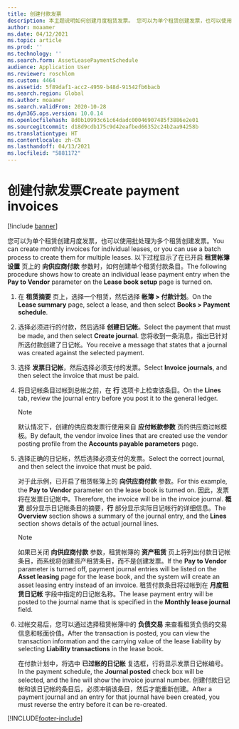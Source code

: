 ```yaml
---
title: 创建付款发票
description: 本主题说明如何创建月度租赁发票。 您可以为单个租赁创建发票，也可以使用批处理为多个租赁创建发票。
author: moaamer
ms.date: 04/12/2021
ms.topic: article
ms.prod: ''
ms.technology: ''
ms.search.form: AssetLeasePaymentSchedule
audience: Application User
ms.reviewer: roschlom
ms.custom: 4464
ms.assetid: 5f89daf1-acc2-4959-b48d-91542fb6bacb
ms.search.region: Global
ms.author: moaamer
ms.search.validFrom: 2020-10-28
ms.dyn365.ops.version: 10.0.14
ms.openlocfilehash: 8d0b10993c61c64dadc00046907485f3886e2e01
ms.sourcegitcommit: d18d9cdb175c9d42eafbed66352c24b2aa94258b
ms.translationtype: HT
ms.contentlocale: zh-CN
ms.lasthandoff: 04/13/2021
ms.locfileid: "5881172"
---
```

# <a name="create-payment-invoices"></a><span data-ttu-id="07a9a-104">创建付款发票</span><span class="sxs-lookup"><span data-stu-id="07a9a-104">Create payment invoices</span></span>

[!include [banner](../includes/banner.md)]

<span data-ttu-id="07a9a-105">您可以为单个租赁创建月度发票，也可以使用批处理为多个租赁创建发票。</span><span class="sxs-lookup"><span data-stu-id="07a9a-105">You can create monthly invoices for individual leases, or you can use a batch process to create them for multiple leases.</span></span> <span data-ttu-id="07a9a-106">以下过程显示了在已开启 **租赁帐簿设置** 页上的 **向供应商付款** 参数时，如何创建单个租赁付款条目。</span><span class="sxs-lookup"><span data-stu-id="07a9a-106">The following procedure shows how to create an individual lease payment entry when the **Pay to Vendor** parameter on the **Lease book setup** page is turned on.</span></span>

1. <span data-ttu-id="07a9a-107">在 **租赁摘要** 页上，选择一个租赁，然后选择 **帐簿 \> 付款计划**。</span><span class="sxs-lookup"><span data-stu-id="07a9a-107">On the **Lease summary** page, select a lease, and then select **Books \> Payment schedule**.</span></span>
2. <span data-ttu-id="07a9a-108">选择必须进行的付款，然后选择 **创建日记帐**。</span><span class="sxs-lookup"><span data-stu-id="07a9a-108">Select the payment that must be made, and then select **Create journal**.</span></span> <span data-ttu-id="07a9a-109">您将收到一条消息，指出已针对所选付款创建了日记帐。</span><span class="sxs-lookup"><span data-stu-id="07a9a-109">You receive a message that states that a journal was created against the selected payment.</span></span>
3. <span data-ttu-id="07a9a-110">选择 **发票日记帐**，然后选择必须支付的发票。</span><span class="sxs-lookup"><span data-stu-id="07a9a-110">Select **Invoice journals**, and then select the invoice that must be paid.</span></span>
4. <span data-ttu-id="07a9a-111">将日记帐条目过帐到总帐之前，在 **行** 选项卡上检查该条目。</span><span class="sxs-lookup"><span data-stu-id="07a9a-111">On the **Lines** tab, review the journal entry before you post it to the general ledger.</span></span>

    > [!NOTE]
    > <span data-ttu-id="07a9a-112">默认情况下，创建的供应商发票行使用来自 **应付帐款参数** 页的供应商过帐模板。</span><span class="sxs-lookup"><span data-stu-id="07a9a-112">By default, the vendor invoice lines that are created use the vendor posting profile from the **Accounts payable parameters** page.</span></span>

5. <span data-ttu-id="07a9a-113">选择正确的日记帐，然后选择必须支付的发票。</span><span class="sxs-lookup"><span data-stu-id="07a9a-113">Select the correct journal, and then select the invoice that must be paid.</span></span>

    <span data-ttu-id="07a9a-114">对于此示例，已开启了租赁帐簿上的 **向供应商付款** 参数。</span><span class="sxs-lookup"><span data-stu-id="07a9a-114">For this example, the **Pay to Vendor** parameter on the lease book is turned on.</span></span> <span data-ttu-id="07a9a-115">因此，发票将在发票日记帐中。</span><span class="sxs-lookup"><span data-stu-id="07a9a-115">Therefore, the invoice will be in the invoice journal.</span></span> <span data-ttu-id="07a9a-116">**概览** 部分显示日记帐条目的摘要，**行** 部分显示实际日记帐行的详细信息。</span><span class="sxs-lookup"><span data-stu-id="07a9a-116">The **Overview** section shows a summary of the journal entry, and the **Lines** section shows details of the actual journal lines.</span></span>

    > [!NOTE]
    > <span data-ttu-id="07a9a-117">如果已关闭 **向供应商付款** 参数，租赁帐簿的 **资产租赁** 页上将列出付款日记帐条目，而系统将创建资产租赁条目，而不是创建发票。</span><span class="sxs-lookup"><span data-stu-id="07a9a-117">If the **Pay to Vendor** parameter is turned off, payment journal entries will be listed on the **Asset leasing** page for the lease book, and the system will create an asset leasing entry instead of an invoice.</span></span> <span data-ttu-id="07a9a-118">租赁付款条目将过帐到在 **月度租赁日记帐** 字段中指定的日记帐名称。</span><span class="sxs-lookup"><span data-stu-id="07a9a-118">The lease payment entry will be posted to the journal name that is specified in the **Monthly lease journal** field.</span></span>

6. <span data-ttu-id="07a9a-119">过帐交易后，您可以通过选择租赁帐簿中的 **负债交易** 来查看租赁负债的交易信息和帐面价值。</span><span class="sxs-lookup"><span data-stu-id="07a9a-119">After the transaction is posted, you can view the transaction information and the carrying value of the lease liability by selecting **Liability transactions** in the lease book.</span></span>

    <span data-ttu-id="07a9a-120">在付款计划中，将选中 **已过帐的日记帐** 复选框，行将显示发票日记帐编号。</span><span class="sxs-lookup"><span data-stu-id="07a9a-120">In the payment schedule, the **Journal posted** check box will be selected, and the line will show the invoice journal number.</span></span> <span data-ttu-id="07a9a-121">创建付款日记帐和该日记帐的条目后，必须冲销该条目，然后才能重新创建。</span><span class="sxs-lookup"><span data-stu-id="07a9a-121">After a payment journal and an entry for that journal have been created, you must reverse the entry before it can be re-created.</span></span>


[!INCLUDE[footer-include](../../includes/footer-banner.md)]
